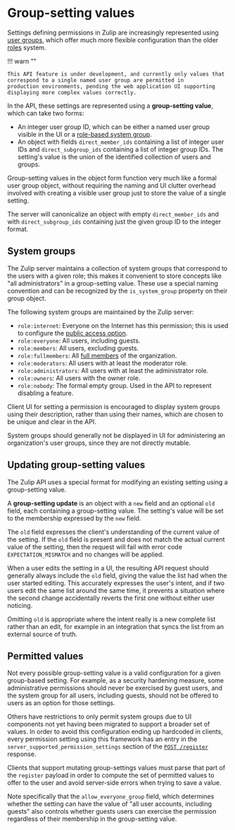 # Group-setting values

Settings defining permissions in Zulip are increasingly represented
using [user groups](/help/user-groups), which offer much more flexible
configuration than the older [roles](/api/roles-and-permissions) system.

!!! warn ""

    This API feature is under development, and currently only values that
    correspond to a single named user group are permitted in
    production environments, pending the web application UI supporting
    displaying more complex values correctly.

In the API, these settings are represented using a **group-setting
value**, which can take two forms:

- An integer user group ID, which can be either a named user group
  visible in the UI or a [role-based system group](#system-groups).
- An object with fields `direct_member_ids` containing a list of
  integer user IDs and `direct_subgroup_ids` containing a list of
  integer group IDs. The setting's value is the union of the
  identified collection of users and groups.

Group-setting values in the object form function very much like a
formal user group object, without requiring the naming and UI clutter
overhead involved with creating a visible user group just to store the
value of a single setting.

The server will canonicalize an object with empty `direct_member_ids`
and with `direct_subgroup_ids` containing just the given group ID to
the integer format.

## System groups

The Zulip server maintains a collection of system groups that
correspond to the users with a given role; this makes it convenient to
store concepts like "all administrators" in a group-setting
value. These use a special naming convention and can be recognized by
the `is_system_group` property on their group object.

The following system groups are maintained by the Zulip server:

- `role:internet`: Everyone on the Internet has this permission; this
  is used to configure the [public access
  option](/help/public-access-option).
- `role:everyone`: All users, including guests.
- `role:members`: All users, excluding guests.
- `role:fullmembers`: All [full
  members](https://zulip.com/api/roles-and-permissions#determining-if-a-user-is-a-full-member)
  of the organization.
- `role:moderators`: All users with at least the moderator role.
- `role:administrators`: All users with at least the administrator
  role.
- `role:owners`: All users with the owner role.
- `role:nobody`: The formal empty group. Used in the API to represent
  disabling a feature.

Client UI for setting a permission is encouraged to display system
groups using their description, rather than using their names, which
are chosen to be unique and clear in the API.

System groups should generally not be displayed in UI for
administering an organization's user groups, since they are not
directly mutable.

## Updating group-setting values

The Zulip API uses a special format for modifying an existing setting
using a group-setting value.

A **group-setting update** is an object with a `new` field and an
optional `old` field, each containing a group-setting value. The
setting's value will be set to the membership expressed by the `new`
field.

The `old` field expresses the client's understanding of the current
value of the setting. If the `old` field is present and does not match
the actual current value of the setting, then the request will fail
with error code `EXPECTATION_MISMATCH` and no changes will be applied.

When a user edits the setting in a UI, the resulting API request
should generally always include the `old` field, giving the value
the list had when the user started editing. This accurately expresses
the user's intent, and if two users edit the same list around the
same time, it prevents a situation where the second change
accidentally reverts the first one without either user noticing.

Omitting `old` is appropriate where the intent really is a new complete
list rather than an edit, for example in an integration that syncs the
list from an external source of truth.

## Permitted values

Not every possible group-setting value is a valid configuration for a
given group-based setting. For example, as a security hardening
measure, some administrative permissions should never be exercised by
guest users, and the system group for all users, including guests,
should not be offered to users as an option for those settings.

Others have restrictions to only permit system groups due to UI
components not yet having been migrated to support a broader set of
values. In order to avoid this configuration ending up hardcoded in
clients, every permission setting using this framework has an entry in
the `server_supported_permission_settings` section of the [`POST
/register`](/api/register-queue) response.

Clients that support mutating group-settings values must parse that
part of the `register` payload in order to compute the set of
permitted values to offer to the user and avoid server-side errors
when trying to save a value.

Note specifically that the `allow_everyone_group` field, which
determines whether the setting can have the value of "all user
accounts, including guests" also controls whether guests users can
exercise the permission regardless of their membership in the
group-setting value.
